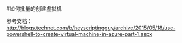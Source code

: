 #如何批量的创建虚拟机

参考文档： http://blogs.technet.com/b/heyscriptingguy/archive/2015/05/18/use-powershell-to-create-virtual-machine-in-azure-part-1.aspx